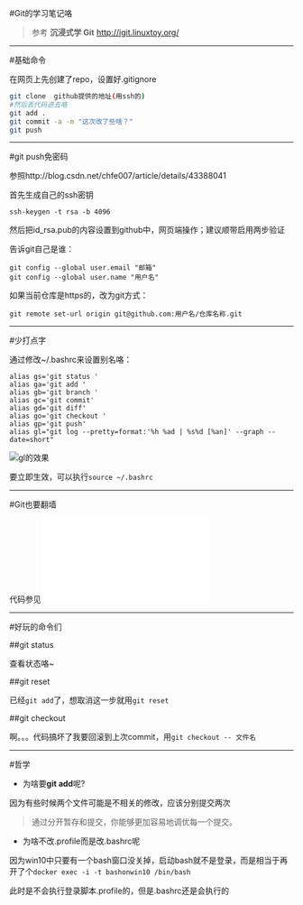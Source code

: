 #Git的学习笔记咯

> 参考 **沉浸式学 Git** http://igit.linuxtoy.org/

----

#基础命令

在网页上先创建了repo，设置好.gitignore

```bash
git clone  github提供的地址(用ssh的)
#然后丢代码进去咯
git add .
git commit -a -m "这次改了些啥？"
git push
```

----

#git push免密码

参照http://blog.csdn.net/chfe007/article/details/43388041

首先生成自己的ssh密钥

    ssh-keygen -t rsa -b 4096

然后把id_rsa.pub的内容设置到github中，网页端操作；建议顺带启用两步验证

告诉git自己是谁：

    git config --global user.email "邮箱"
    git config --global user.name "用户名"

如果当前仓库是https的，改为git方式：

    git remote set-url origin git@github.com:用户名/仓库名称.git
    
----

#少打点字

通过修改~/.bashrc来设置别名咯：

```
alias gs='git status '
alias ga='git add '
alias gb='git branch '
alias gc='git commit'
alias gd='git diff'
alias go='git checkout '
alias gp='git push'
alias gl="git log --pretty=format:'%h %ad | %s%d [%an]' --graph --date=short"
```

![gl的效果](https://raw.githubusercontent.com/zjuchenyuan/notebook/master/download/img/gl.jpg)

要立即生效，可以执行`source ~/.bashrc`

----

#Git也要翻墙

代码参见![code/ssgit.txt](code/ssgit.txt)

----

#好玩的命令们

##git status

查看状态咯~

##git reset

已经`git add`了，想取消这一步就用`git reset`

##git checkout

啊。。。代码搞坏了我要回滚到上次commit，用`git checkout -- 文件名`

----

#哲学

* 为啥要**git add**呢?

因为有些时候两个文件可能是不相关的修改，应该分别提交两次

> 通过分开暂存和提交，你能够更加容易地调优每一个提交。

* 为啥不改.profile而是改.bashrc呢

因为win10中只要有一个bash窗口没关掉，启动bash就不是登录，而是相当于再开了个`docker exec -i -t bashonwin10 /bin/bash`

此时是不会执行登录脚本.profile的，但是.bashrc还是会执行的

